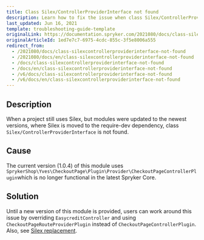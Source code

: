 ```yaml
---
title: Class Silex/ControllerProviderInterface not found
description: Learn how to fix the issue when class Silex/ControllerProviderInterface is not found
last_updated: Jun 16, 2021
template: troubleshooting-guide-template
originalLink: https://documentation.spryker.com/2021080/docs/class-silexcontrollerproviderinterface-not-found
originalArticleId: 1ed7e7c7-6975-4cdc-855c-3f5e8006a555
redirect_from:
  - /2021080/docs/class-silexcontrollerproviderinterface-not-found
  - /2021080/docs/en/class-silexcontrollerproviderinterface-not-found
  - /docs/class-silexcontrollerproviderinterface-not-found
  - /docs/en/class-silexcontrollerproviderinterface-not-found
  - /v6/docs/class-silexcontrollerproviderinterface-not-found
  - /v6/docs/en/class-silexcontrollerproviderinterface-not-found
---
```


## Description

When a project still uses Silex, but modules were updated to the newest versions, where Silex is moved to the require-dev dependency, class `Silex/ControllerProviderInterface` is not found.

## Cause

The current version (1.0.4) of this module uses `SprykerShop\Yves\CheckoutPage\Plugin\Provider\CheckoutPageControllerPlugin`which is no longer functional in the latest Spryker Core.

## Solution

Until a new version of this module is provided, users can work around this issue by overriding `EasycreditController` and using `CheckoutPageRouteProviderPlugin` instead of `CheckoutPageControllerPlugin`. Also, see [Silex replacement](/docs/scos/dev/migration-concepts/silex-replacement/silex-replacement.html).
